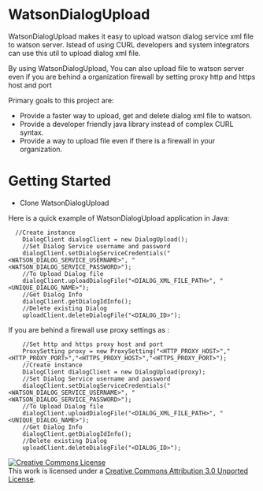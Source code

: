 # WatsonDialogUpload
WatsonDialogUpload makes it easy to upload watson dialog service xml file to watson server. Istead of using CURL developers and system integrators can use this util to upload dialog xml file.

By using WatsonDialogUpload, You can also upload file to watson server even if you are behind a organization firewall by setting proxy http and https host and port

Primary goals to this project are:

* Provide a faster way to upload, get and delete dialog xml file to watson.
* Provide a developer friendly java library instead of complex CURL syntax.
* Provide a way to upload file even if there is a firewall in your organization.

# Getting Started

* Clone WatsonDialogUpload

Here is a quick example of WatsonDialogUpload application in Java:

```
  //Create instance
	DialogClient dialogClient = new DialogUpload();
	//Set Dialog Service username and password
	dialogClient.setDialogServiceCredentials("<WATSON_DIALOG_SERVICE_USERNAME>", "<WATSON_DIALOG_SERVICE_PASSWORD>");
	//To Upload Dialog file
	dialogClient.uploadDialogFile("<DIALOG_XML_FILE_PATH>", "<UNIQUE_DIALOG_NAME>");
	//Get Dialog Info
	dialogClient.getDialogIdInfo();
	//Delete existing Dialog 
	uploadClient.deleteDialogFile("<DIALOG_ID>");
```

If you are behind a firewall use proxy settings as :

```
	//Set http and https proxy host and port	
	ProxySetting proxy = new ProxySetting("<HTTP_PROXY_HOST>","<HTTP_PROXY_PORT>","<HTTPS_PROXY_HOST>","<HTTPS_PROXY_PORT>");
	//Create instance	
	DialogClient dialogClient = new DialogUpload(proxy);
	//Set Dialog Service username and password	
	dialogClient.setDialogServiceCredentials("<WATSON_DIALOG_SERVICE_USERNAME>", "<WATSON_DIALOG_SERVICE_PASSWORD>");
	//To Upload Dialog file	
	dialogClient.uploadDialogFile("<DIALOG_XML_FILE_PATH>", "<UNIQUE_DIALOG_NAME>");
	//Get Dialog Info	
	dialogClient.getDialogIdInfo();
	//Delete existing Dialog 	
	uploadClient.deleteDialogFile("<DIALOG_ID>");
```

<a rel="license" href="http://creativecommons.org/licenses/by/3.0/"><img alt="Creative Commons License" style="border-width:0" src="https://i.creativecommons.org/l/by/3.0/88x31.png" /></a><br />This work is licensed under a <a rel="license" href="http://creativecommons.org/licenses/by/3.0/">Creative Commons Attribution 3.0 Unported License</a>.
